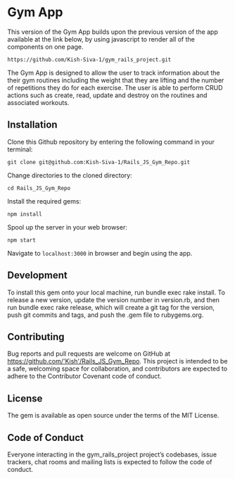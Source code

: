 # Gym App
This version of the Gym App builds upon the previous version of the app available at the link below, by using javascript to render all of the components on one page.     

`https://github.com/Kish-Siva-1/gym_rails_project.git` 

The Gym App is designed to allow the user to track information about the their gym routines including the weight that they are lifting and the number of repetitions they do for each exercise. The user is able to perform CRUD actions such as create, read, update and destroy on the routines and associated workouts.

## Installation
Clone this Github repository by entering the following command in your terminal:

`git clone git@github.com:Kish-Siva-1/Rails_JS_Gym_Repo.git`

Change directories to the cloned directory:

`cd Rails_JS_Gym_Repo`

Install the required gems:

`npm install`

Spool up the server in your web browser:

`npm start`

Navigate to `localhost:3000` in browser and begin using the app.

## Development
To install this gem onto your local machine, run bundle exec rake install. To release a new version, update the version number in version.rb, and then run bundle exec rake release, which will create a git tag for the version, push git commits and tags, and push the .gem file to rubygems.org.

## Contributing
Bug reports and pull requests are welcome on GitHub at https://github.com/'Kish'/Rails_JS_Gym_Repo. This project is intended to be a safe, welcoming space for collaboration, and contributors are expected to adhere to the Contributor Covenant code of conduct.

## License
The gem is available as open source under the terms of the MIT License.

## Code of Conduct
Everyone interacting in the gym_rails_project project’s codebases, issue trackers, chat rooms and mailing lists is expected to follow the code of conduct.
